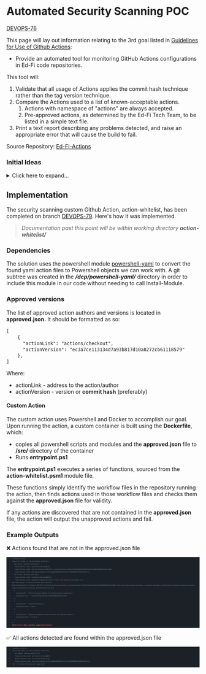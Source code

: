 # Automated Security Scanning POC

[DEVOPS-76](https://tracker.ed-fi.org/browse/DEVOPS-76?src=confmacro)

This page will lay out information relating to the 3rd goal listed in
[Guidelines for Use of Github
Actions](../../continuous-integration/guidelines-for-use-of-github-actions.md):

- Provide an automated tool for monitoring GitHub Actions configurations in
  Ed-Fi code repositories.

This tool will:

1. Validate that all usage of Actions applies the commit hash technique rather
   than the tag version technique.
2. Compare the Actions used to a list of known-acceptable actions.
   1. Actions with namespace of "actions" are always accepted.
   2. Pre-approved actions, as determined by the Ed-Fi Tech Team, to be listed
      in a simple text file.
3. Print a text report describing any problems detected, and raise an
   appropriate error that will cause the build to fail.

Source Repository:
[Ed-Fi-Actions](https://github.com/Ed-Fi-Alliance-OSS/Ed-Fi-Actions)

### Initial Ideas

<details>
  <summary>Click here to expand...</summary>

### 1. Commit Hash Validation

- [pin-github-action](https://github.com/mheap/pin-github-action)
  [tool](https://michaelheap.com/improve-your-github-actions-security/)
- [ensure-sha-pinned-actions](https://github.com/zgosalvez/github-actions-ensure-sha-pinned-actions)
  [action](https://github.com/marketplace/actions/ensure-sha-pinned-actions) -
  [post](https://michaelheap.com/ensure-github-actions-pinned-sha/)
  - allowlist: The list of owners or repositories that will be ignored and will
    not throw an error.
    - "actions"
  - This action will throw an error if it finds GitHub Actions that are not
    pinned to full length commit SHAs. <img
    src="../../images/Continuous-Integration/image2022-3-18_9-59-31.png">

### 2. Only allow known actions

Criteria:

- This action will throw an error if it finds GitHub Actions that are not on the
  list of approved authors.

Solutions:

- Github Action Policies:
  - You can disable all workflows for an organization [or set a policy that
    configures which actions can be used in an
    organization.](https://docs.github.com/en/organizations/managing-organization-settings/disabling-or-limiting-github-actions-for-your-organization#allowing-specific-actions-to-run)
  - <img src="../../images/Continuous-Integration/image2022-3-14_12-17-10.png">
  - **Allow actions created by GitHub:**
    - You can allow all actions created by GitHub to be used by workflows.
      Actions created by GitHub are located in the actions and github
      organizations.
  - **Allow Marketplace actions by verified creators:**
    - You can allow all GitHub Marketplace actions created by verified creators
      to be used by workflows. When GitHub has verified the creator of the
      action as a partner organization, the verified badge is displayed next to
      the action in GitHub Marketplace.
  - Further security options for Actions:
    - [https://docs.github.com/en/repositories/managing-your-repositorys-settings-and-features/enabling-features-for-your-repository/managing-github-actions-settings-for-a-repository](https://docs.github.com/en/repositories/managing-your-repositorys-settings-and-features/enabling-features-for-your-repository/managing-github-actions-settings-for-a-repository)
    - [https://docs.github.com/en/organizations/managing-organization-settings/disabling-or-limiting-github-actions-for-your-organization#configuring-required-approval-for-workflows-from-public-forks](https://docs.github.com/en/organizations/managing-organization-settings/disabling-or-limiting-github-actions-for-your-organization#configuring-required-approval-for-workflows-from-public-forks)
    - [https://docs.github.com/en/actions/security-guides/security-hardening-for-github-actions](https://docs.github.com/en/actions/security-guides/security-hardening-for-github-actions)
    - [https://securitylab.github.com/research/github-actions-preventing-pwn-requests/](https://securitylab.github.com/research/github-actions-preventing-pwn-requests/)

### 3. Text Report

Criteria:

- Action should print a text report describing any problems detected, and raise
  an appropriate error that will cause the build to fail

Solutions:

- For hashes,
  [ensure-sha-pinned-actions](https://github.com/zgosalvez/github-actions-ensure-sha-pinned-actions)
  will throw an error if it finds GitHub Actions that are not pinned to full
  length commit SHAs
- For unapproved authors, Github Action Policies should automatically fail the
  build if an action is not on the list
- The above solutions will fail the build if their criteria is not met, but will
  not print out a singular report.

</details>

## Implementation

The security scanning custom Github Action, action-whitelist, has been completed
on branch
[DEVOPS-79](https://github.com/Ed-Fi-Alliance-OSS/Ed-Fi-Actions/tree/DEVOPS-79).
Here's how it was implemented.

> _Documentation past this point will be within working directory
> **action-whitelist/**_

### Dependencies

The solution uses the powershell module
[powershell-yaml](https://github.com/cloudbase/powershell-yaml) to convert the
found yaml action files to Powershell objects we can work with. A git subtree
was created in the **_/dep/powershell-yaml/_** directory in order to include
this module in our code without needing to call Install-Module.

### Approved versions

The list of approved action authors and versions is located in
**approved.json.** It should be formatted as so:

```
[
    {
      "actionLink": "actions/checkout",
      "actionVersion": "ec3a7ce113134d7a93b817d10a8272cb61118579"
    },
]
```

Where:

- actionLink - address to the action/author
- actionVersion - version or **commit hash** (preferably)

#### Custom Action

The custom action uses Powershell and Docker to accomplish our goal. Upon
running the action, a custom container is built using the **Dockerfile**, which:

- copies all powershell scripts and modules and the **approved.json** file to
  **/src/** directory of the container
- Runs **entrypoint.ps1**

The **entrypoint.ps1** executes a series of functions, sourced from the
**action-whitelist.psm1** module file.

These functions simply identify the workflow files in the repository running the
action, then finds actions used in those workflow files and checks them against
the **approved.json** file for validity.

If any actions are discovered that are not contained in the **approved.json**
file, the action will output the unapproved actions and fail.

### Example Outputs

❌ Actions found that are not in the approved.json file

<img src="../../images/Continuous-Integration/image2022-3-22_15-25-41.png">

✅ All actions detected are found within the approved.json file

<img src="../../images/Continuous-Integration/image2022-3-22_15-26-5.png">
